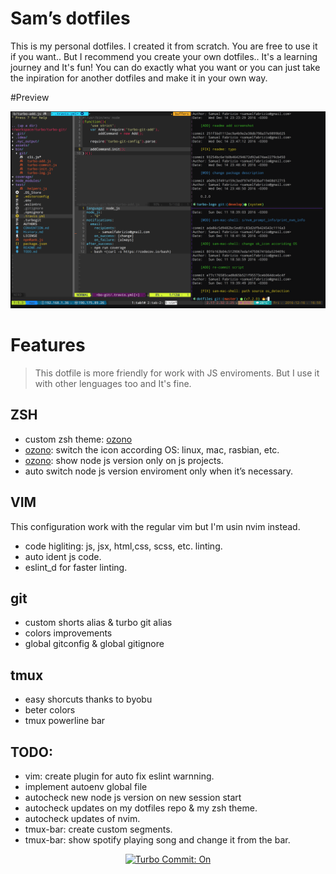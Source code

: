 # Sam’s dotfiles

This is my personal dotfiles. I created it from scratch. You are free to use it if you want.. But I recommend you create your own dotfiles.. It's a learning journey and It's fun! You can do exactly what you want or you can just take the inpiration for another dotfiles and make it in your own way.


#Preview 

![my shell prompt & my vim](https://raw.githubusercontent.com/sfabrizio/dotfiles/master/screenshots/preview2.png)


# Features

> This dotfile is more friendly for work with JS enviroments. But I use it with other lenguages too and It's fine.

## ZSH
- custom zsh theme: [ozono](https://github.com/sfabrizio/ozono-zsh-theme)
- [ozono](https://github.com/sfabrizio/ozono-zsh-theme): switch the icon according OS: linux, mac, rasbian, etc.
- [ozono](https://github.com/sfabrizio/ozono-zsh-theme): show node js version only on js projects.
- auto switch node js version enviroment only when it’s necessary.

## VIM

This configuration work with the regular vim but I'm usin nvim instead.

- code higliting: js, jsx, html,css, scss, etc. linting.
- auto ident js code.
- eslint_d for faster linting.

## git

- custom shorts alias & turbo git alias
- colors improvements
- global gitconfig & global gitignore

## tmux

- easy shorcuts thanks to byobu
- beter colors
- tmux powerline bar

## TODO:
- vim: create plugin for auto fix eslint warnning.
- implement autoenv global file
- autocheck new node js version on new session start
- autocheck updates on my dotfiles repo & my zsh theme.
- autocheck updates of nvim.
- tmux-bar: create custom segments.
- tmux-bar: show spotify playing song and change it from the bar.

<p align="center">
  <a href="https://github.com/labs-js/turbo-git/blob/develop/README.md"><img src="https://img.shields.io/badge/Turbo_Commit-on-3DD1F2.svg" alt="Turbo Commit: On"/></a>
</p>
